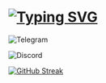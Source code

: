# [![Typing SVG](https://readme-typing-svg.demolab.com?font=Fira+Code&pause=1000&color=F71347D7&center=true&vCenter=true&repeat=false&random=false&width=435&lines=%F0%9F%91%8B+Hello!+I'm+IkRyaS)](https://git.io/typing-svg)

![Telegram](https://smoservice.media/upload/iblock/cac/cac73cd1e4432c15ac1dec4f9a6ec92b.png "Telegram")

![Discord](https://i.ibb.co/hmsHVDh/discord.jpg "Discord")





[![GitHub Streak](https://streak-stats.demolab.com?user=IkRyaS&theme=apprentice&border_radius=5&card_width=500)](https://git.io/streak-stats)

<!--
**IkRyaS/IkRyaS** is a ✨ _special_ ✨ repository because its `README.md` (this file) appears on your GitHub profile.

Here are some ideas to get you started:

- 🔭 I’m currently working on ...
- 🌱 I’m currently learning ...
- 👯 I’m looking to collaborate on ...
- 🤔 I’m looking for help with ...
- 💬 Ask me about ...
- 📫 How to reach me: ...
- 😄 Pronouns: ...
- ⚡ Fun fact: ...


colorText = F71347D7

https://github.com/DenverCoder1
https://shields.io/
https://habr.com/ru/articles/649363/
-->

